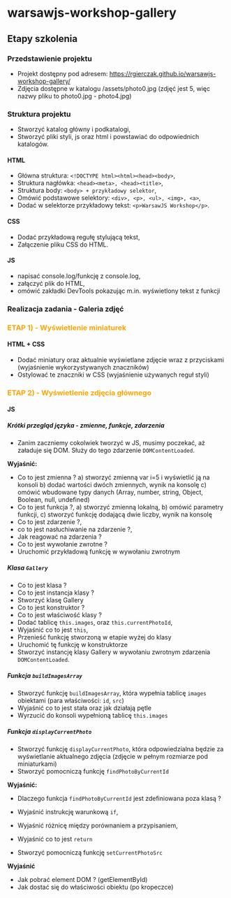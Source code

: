 # warsawjs-workshop-gallery

## Etapy szkolenia

### Przedstawienie projektu

* Projekt dostępny pod adresem:
https://rgierczak.github.io/warsawjs-workshop-gallery/
* Zdjęcia dostępne w katalogu /assets/photo0.jpg
(zdjęć jest 5, więc nazwy pliku to photo0.jpg - photo4.jpg)

### Struktura projektu

* Stworzyć katalog główny i podkatalogi,
* Stworzyć pliki styli, js oraz html i powstawiać do odpowiednich katalogów.

#### HTML

* Główna struktura: `<!DOCTYPE html><html><head><body>`,
* Struktura nagłówka: `<head><meta>, <head><title>`,
* Struktura body: `<body> + przykładowy selektor`,
* Omówić podstawowe selektory: `<div>, <p>, <ul>, <img>, <a>`,
* Dodać w selektorze przykładowy tekst: `<p>WarsawJS Workshop</p>`.

#### CSS

* Dodać przykładową regułę stylującą tekst,
* Załączenie pliku CSS do HTML.

#### JS

* napisać console.log/funkcję z console.log,
* załączyć plik do HTML,
* omówić zakładki DevTools pokazując m.in. wyświetlony tekst z funkcji

### Realizacja zadania - Galeria zdjęć

### <span style="color:orange;">ETAP 1) - Wyświetlenie miniaturek</span>

#### HTML + CSS

* Dodać miniatury oraz aktualnie wyświetlane zdjęcie wraz z przyciskami
(wyjaśnienie wykorzystywanych znaczników)
* Ostylować te znaczniki w CSS
(wyjaśnienie używanych reguł styli)


### <span style="color:orange;">ETAP 2) - Wyświetlenie zdjęcia głównego</span>

#### JS

##### Krótki przegląd języka - zmienne, funkcje, zdarzenia

* Zanim zaczniemy cokolwiek tworzyć w JS, musimy poczekać,
aż załaduje się DOM. Służy do tego zdarzenie `DOMContentLoaded`.

**Wyjaśnić:**

* Co to jest zmienna ?
a) stworzyć zmienną var i=5 i wyświetlić ją na konsoli
b) dodać wartości dwóch zmiennych, wynik na konsolę
c) omówić wbudowane typy danych 
(Array, number, string, Object, Boolean, null, undefined)
* Co to jest funkcja ?,
a) stworzyć zmienną lokalną,
b) omówić parametry funkcji,
c) stworzyć funkcję dodającą dwie liczby, wynik na konsolę
* Co to jest zdarzenie ?,
* co to jest nasłuchiwanie na zdarzenie ?,
* Jak reagować na zdarzenia ?
* Co to jest wywołanie zwrotne ?
* Uruchomić przykładową funkcję w wywołaniu zwrotnym

##### Klasa `Gallery`

* Co to jest klasa ?
* Co to jest instancja klasy ?
* Stworzyć klasę Gallery
* Co to jest konstruktor ?
* Co to jest właściwość klasy ?
* Dodać tablicę `this.images`, oraz `this.currentPhotoId`,
* Wyjaśnić co to jest `this`,
* Przenieść funkcję stworzoną w etapie wyżej do klasy
* Uruchomić tę funkcję w konstruktorze
* Stworzyć instancję klasy Gallery w wywołaniu zwrotnym zdarzenia
`DOMContentLoaded`.

##### Funkcja `buildImagesArray`

* Stworzyć funkcję `buildImagesArray`, która wypełnia tablicę `images`
obiektami (para właściwości: `id`, `src`)
* Wyjaśnić co to jest stała oraz jak działają pętle
* Wyrzucić do konsoli wypełnioną tablicę `this.images`

##### Funkcja `displayCurrentPhoto`

* Stworzyć funkcję `displayCurrentPhoto`, która odpowiedzialna będzie
za wyświetlanie aktualnego zdjęcia (zdjęcie w pełnym rozmiarze pod
miniaturkami)
* Stworzyć pomocniczą funkcję `findPhotoByCurrentId`
 
**Wyjaśnić:**

* Dlaczego funkcja `findPhotoByCurrentId` jest zdefiniowana poza klasą ? 
* Wyjaśnić instrukcję warunkową `if`,
* Wyjaśnić różnicę między porównaniem a przypisaniem,
* Wyjaśnić co to jest `return`

* Stworzyć pomocniczą funkcję `setCurrentPhotoSrc`

**Wyjaśnić**

* Jak pobrać element DOM ? (getElementById)
* Jak dostać się do właściwości obiektu (po kropeczce)

